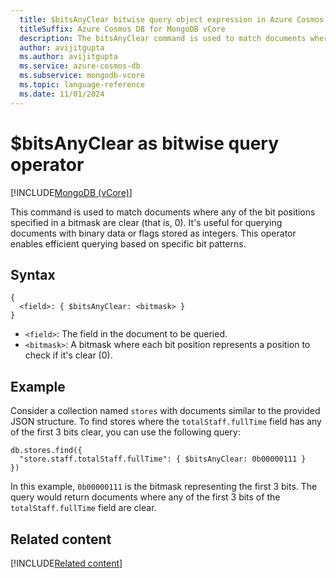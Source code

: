 ```yaml
---
  title: $bitsAnyClear bitwise query object expression in Azure Cosmos DB for MongoDB vCore
  titleSuffix: Azure Cosmos DB for MongoDB vCore
  description: The bitsAnyClear command is used to match documents where any of the bit positions specified in a bitmask are clear.
  author: avijitgupta
  ms.author: avijitgupta
  ms.service: azure-cosmos-db
  ms.subservice: mongodb-vcore
  ms.topic: language-reference
  ms.date: 11/01/2024
---
```


# $bitsAnyClear as bitwise query operator

[!INCLUDE[MongoDB (vCore)](~/reusable-content/ce-skilling/azure/includes/cosmos-db/includes/appliesto-mongodb-vcore.md)]

This command is used to match documents where any of the bit positions specified in a bitmask are clear (that is, 0). It's useful for querying documents with binary data or flags stored as integers. This operator enables efficient querying based on specific bit patterns.

## Syntax

```mongodb
{
  <field>: { $bitsAnyClear: <bitmask> }
}
```

- `<field>`: The field in the document to be queried.
- `<bitmask>`: A bitmask where each bit position represents a position to check if it's clear (0).

## Example

Consider a collection named `stores` with documents similar to the provided JSON structure. To find stores where the `totalStaff.fullTime` field has any of the first 3 bits clear, you can use the following query:

```mongodb
db.stores.find({
  "store.staff.totalStaff.fullTime": { $bitsAnyClear: 0b00000111 }
})
```

In this example, `0b00000111` is the bitmask representing the first 3 bits. The query would return documents where any of the first 3 bits of the `totalStaff.fullTime` field are clear.

## Related content

[!INCLUDE[Related content](../includes/related-content.md)]

